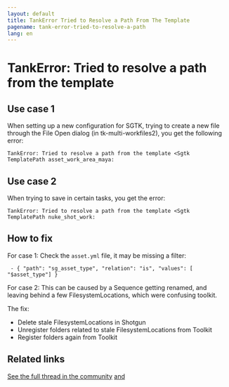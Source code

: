 ```yaml
---
layout: default
title: TankError Tried to Resolve a Path From The Template
pagename: tank-error-tried-to-resolve-a-path
lang: en
---
```


# TankError: Tried to resolve a path from the template

## Use case 1

When setting up a new configuration for SGTK, trying to create a new file through the File Open dialog (in tk-multi-workfiles2), you get the following error:

```
TankError: Tried to resolve a path from the template <Sgtk TemplatePath asset_work_area_maya:
```

## Use case 2

When trying to save in certain tasks, you get the error:

```
TankError: Tried to resolve a path from the template <Sgtk TemplatePath nuke_shot_work:
```


## How to fix

For case 1: Check the `asset.yml` file, it may be missing a filter:

` - { "path": "sg_asset_type", "relation": "is", "values": [ "$asset_type"] }`

For case 2: This can be caused by a Sequence getting renamed, and leaving behind a few FilesystemLocations, which were confusing toolkit.  

The fix:

- Delete stale FilesystemLocations in Shotgun
- Unregister folders related to stale FilesystemLocations from Toolkit
- Register folders again from Toolkit


## Related links

[See the full thread in the community](https://community.shotgridsoftware.com/t/6468/10)
[and](https://community.shotgridsoftware.com/t/9686)